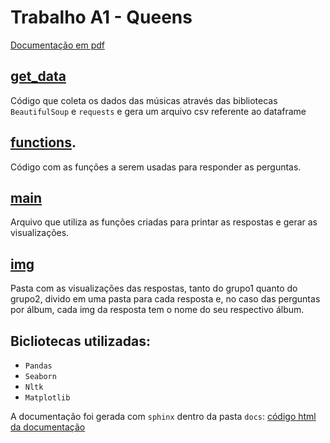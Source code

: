 # Trabalho A1 - Queens

[Documentação em pdf](https://drive.google.com/file/d/1OnnlZoseUbZCGAAtktUhbD7lCFPu0VUJ/view?usp=sharing)

## [get_data](get_data.py)
Código que coleta os dados das músicas através das bibliotecas ``BeautifulSoup`` e ``requests`` e gera um arquivo csv referente ao dataframe

## [functions](functions.py).

Código com as funções a serem usadas para responder as perguntas.

## [main](main.py)
Arquivo que utiliza as funções criadas para printar as respostas e gerar as visualizações.

## [img](img)
Pasta com as visualizações das respostas, tanto do grupo1 quanto do grupo2, divido em uma pasta para cada resposta e, no caso das perguntas por álbum, cada img da resposta tem o nome do seu respectivo álbum.

## Bicliotecas utilizadas:
- ``Pandas``
- ``Seaborn``
- ``Nltk``
- ``Matplotlib``

A documentação foi gerada com ``sphinx`` dentro da pasta `docs`: [código html da documentação](docs/_build/html/index.html)

